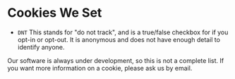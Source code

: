 # Cookies We Set

- <code>DNT</code> This stands for "do not track", and is a true/false checkbox for if you opt-in or opt-out.
  It is anonymous and does not have enough detail to identify anyone.

Our software is always under development, so this is not a complete list.
If you want more information on a cookie, please ask us by email.
